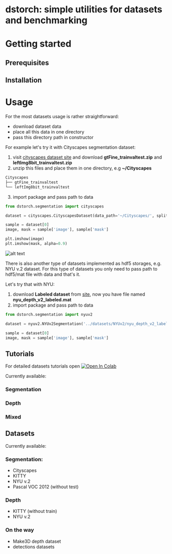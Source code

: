 # dstorch: simple utilities for datasets and benchmarking 

# Getting started 

## Prerequisites

## Installation

# Usage
For the most datasets usage is rather straightforward: 
* download dataset data
* place all this data in one directory
* pass this directory path in constructor

For example let's try it with Cityscapes segmentation dataset:
1) visit [cityscapes dataset site](https://www.cityscapes-dataset.com/downloads/) and download **gtFine_trainvaltest.zip** and **leftImg8bit_trainvaltest.zip**
2) unzip this files and place them in one directory, e.g **~/Cityscapes**
```bash
Cityscapes
├── gtFine_trainvaltest
└── leftImg8bit_trainvaltest
```
3) import package and pass path to data
```python
from dstorch.segmentation import cityscapes

dataset = cityscapes.CityscapesDataset(data_path='~/Cityscapes/', split='train')

sample = dataset[0]
image, mask = sample['image'], sample['mask']

plt.imshow(image)
plt.imshow(mask, alpha=0.9)
```
![alt text](https://www.cityscapes-dataset.com/wordpress/wp-content/uploads/2015/07/stuttgart03.png)

There is also another type of datasets implemented as hdf5 storages, e.g. NYU v.2 dataset. For this type of datasets you only need to pass path to hdf5/mat file with data and that's it. 

Let's try that with NYU: 
1) download **Labeled dataset** from [site](https://cs.nyu.edu/~silberman/datasets/nyu_depth_v2.html), now you have file named **nyu_depth_v2_labeled.mat**
2) import package and pass path to data
```python 
from dstorch.segmentation import nyuv2

dataset = nyuv2.NYUv2Segmentation('../datasets/NYUv2/nyu_depth_v2_labeled.mat', 'train')

sample = dataset[0]
image, mask = sample['image'], sample['mask']
```

## Tutorials

For detailed datasets tutorials open [![Open In Colab](https://colab.research.google.com/assets/colab-badge.svg)](https://colab.research.google.com/github/NikitaDurasov/dstorch/blob/dev/tutorials.ipynb)

Currently available:
### Segmentation
### Depth
### Mixed

## Datasets
Currently available:
### Segmentation:
* Cityscapes
* KITTY
* NYU v.2
* Pascal VOC 2012 (without test)

### Depth
* KITTY (without train)
* NYU v.2

### On the way
* Make3D depth dataset
* detections datasets
